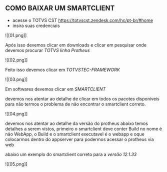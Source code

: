 ## COMO BAIXAR UM SMARTCLIENT

- acesse o TOTVS CST https://totvscst.zendesk.com/hc/pt-br/#home
- insira suas credenciais 

![[01.png]]

Após isso devemos clicar em downloads e clicar em pesquisar onde devemos procurar *TOTVS linha Protheus*

![[02.png]] 

Feito isso devemos clicar em *TOTVSTEC-FRAMEWORK*

![[03.png]]

Em softwares devemos clicar em *SMARTCLIENT*

devemos nos atentar ao detalhe de clicar em todos os pacotes disponiveis para não termos o problema de não encontrar o smartclient correto.

![[04.png]]

devemos nos atentar ao detalhe da versão do protheus abaixo temos detalhes a serem vistos, primeiro o smartclient deve conter Build no nome é não WebApp, o Build e o smartclient executavel é o webapp e oque colocarmos dentro do appserver para podermos acessar o protheus via web

abaixo um exemplo do smartclient correto para a *versão 12.1.33*

![[05.png]]

